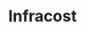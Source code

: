 ---
codehost: https://github.com/https://github.com/infracost/infracost
logohandle: infracostio
sort: infracost
title: Infracost
twitter: https://x.com/infracost
website: https://www.infracost.io/
---